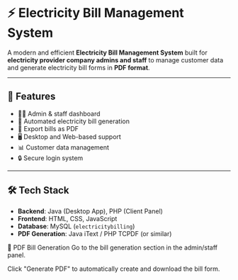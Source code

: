 # ⚡ Electricity Bill Management System

A modern and efficient **Electricity Bill Management System** built for **electricity provider company admins and staff** to manage customer data and generate electricity bill forms in **PDF format**.

---

## 🚀 Features

- 🧑‍💼 Admin & staff dashboard
- 🧾 Automated electricity bill generation
- 📄 Export bills as PDF
- 🖥️ Desktop and Web-based support
- 📊 Customer data management
- 🔒 Secure login system

---

## 🛠️ Tech Stack

- **Backend**: Java (Desktop App), PHP (Client Panel)
- **Frontend**: HTML, CSS, JavaScript
- **Database**: MySQL (`electricitybilling`)
- **PDF Generation**: Java iText / PHP TCPDF (or similar)



📄 PDF Bill Generation
Go to the bill generation section in the admin/staff panel.

Click "Generate PDF" to automatically create and download the bill form.


